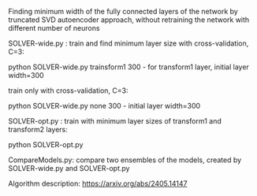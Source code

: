 Finding minimum width of the fully connected layers of the network by truncated SVD autoencoder approach, 
without retraining the network with different number of neurons

SOLVER-wide.py    :
train and find minimum layer size with cross-validation, C=3:

 python SOLVER-wide.py trainsform1 300      - for transform1 layer, initial layer width=300

train only with cross-validation, C=3:

 python SOLVER-wide.py none 300      - initial layer width=300


SOLVER-opt.py    :
train with minimum layer sizes of transform1 and transform2 layers:

 python SOLVER-opt.py

CompareModels.py:
 compare two ensembles of the models, created by SOLVER-wide.py and SOLVER-opt.py

Algorithm description:
https://arxiv.org/abs/2405.14147
